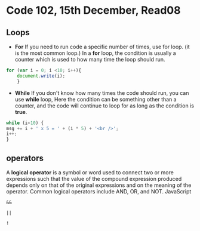 # Code 102, 15th December, Read08

## Loops
* **For** If you need to run code a specific number of times, use for loop. (it is the most common loop.) In a **for** loop, the condition is usually a counter which is used to how many time the loop should run.
~~~ JavaScript
for (var i = 0; i <10; i++){
	document.write(i); 
	}
~~~
* **While** If you don't know how many times the code should run, you can use **while** loop, Here the condition can be something other than a counter, and the code will continue to loop for as long as the condition is **true**.
~~~JavaScript
while (i<10) {
msg += i + ' x 5 = ' + (i * 5) + '<br />';
i++;
}
~~~

## operators
A **logical operator** is a symbol or word used to connect two or more expressions such that the value of the compound expression produced depends only on that of the original expressions and on the meaning of the operator. Common logical operators include AND, OR, and NOT.
JavaScript

`&&`

`||`

`!`

